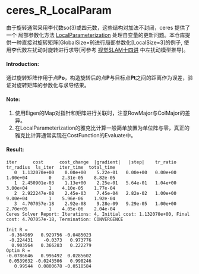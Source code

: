 # ceres_R_LocalParam
由于旋转通常采用李代数so(3)或四元数，这些结构对加法不封闭，ceres 提供了一个 局部参数化方法 [LocalParameterization](http://ceres-solver.org/nnls_modeling.html?highlight=local#_CPPv4N5ceres21LocalParameterizationE) 处理自变量的更新问题。本仓库提供一种直接对旋转矩阵[GlobalSize=9]进行局部参数化[LocalSize=3]的例子, 使用李代数左扰动对旋转进行求导[可参考 [视觉SLAM十四讲](https://github.com/gaoxiang12/slambook) 中左扰动模型推导]。



#### Introduction:

​	通过旋转矩阵作用于点**Po**，构造旋转后的点**P**与目标点**Pt**之间的距离作为误差，验证对旋转矩阵的参数化与求导结果。



#### Note:

1. 使用Eigen的Map对指针和矩阵进行关联时，注意RowMajor与ColMajor的差异。
2. 在LocalParameterization的雅克比计算一般简单放置为单位阵与零，真正的雅克比计算通常实现在CostFunction的Evaluate中。



#### Result:

```
iter      cost      cost_change  |gradient|   |step|    tr_ratio  tr_radius  ls_iter  iter_time  total_time
   0  1.132070e+00    0.00e+00    5.22e-01   0.00e+00   0.00e+00  1.00e+04        0    2.31e-05    8.82e-05
   1  2.450901e-03    1.13e+00    2.25e-01   5.64e-01   1.04e+00  3.00e+04        1    4.10e-05    1.77e-04
   2  2.922247e-08    2.45e-03    7.45e-04   2.82e-02   1.00e+00  9.00e+04        1    5.96e-06    1.92e-04
   3  4.707057e-18    2.92e-08    9.28e-09   9.29e-05   1.00e+00  2.70e+05        1    4.05e-06    2.04e-04
Ceres Solver Report: Iterations: 4, Initial cost: 1.132070e+00, Final cost: 4.707057e-18, Termination: CONVERGENCE

Init R = 
 -0.364969   0.929756 -0.0485023
 -0.224431    -0.0373   0.973776
  0.903564   0.366283   0.222279
Optim R = 
-0.0786646   0.996492  0.0285602
 0.0539632 -0.0243506   0.998246
   0.99544  0.0800678 -0.0518584
```

